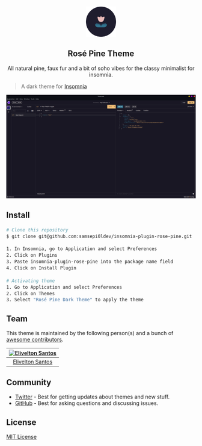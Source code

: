 <p align="center">
  <img src="./icon.png" width="80" />
  <h2 align="center">Rosé Pine Theme</h2>
</p>

<p align="center">All natural pine, faux fur and a bit of soho vibes for the classy minimalist for insomnia.</p>

> A dark theme for [Insomnia](http://insomnia.rest)

![Screenshot](./cover.png)

## Install

```bash
# Clone this repository
$ git clone git@github.com:samsepi0ldev/insomnia-plugin-rose-pine.git

1. In Insomnia, go to Application and select Preferences
2. Click on Plugins
3. Paste insomnia-plugin-rose-pine into the package name field
4. Click on Install Plugin

# Activating theme
1. Go to Application and select Preferences
2. Click on Themes
3. Select "Rosé Pine Dark Theme" to apply the theme
```

## Team

This theme is maintained by the following person(s) and a bunch of [awesome contributors](https://github.com/samsepi0ldev/insomnia-plugin-rose-pine/graphs/contributors).

| [![Elivelton Santos](https://avatars3.githubusercontent.com/u/101162293?v=5&s=70)](https://github.com/samsepi0ldev) |
| :---------------------------------------------------------------------------------------------------------------: |
|                                [Elivelton Santos](https://github.com/samsepi0ldev)                                 |

## Community

- [Twitter](https://twitter.com/rosepinetheme) - Best for getting updates about themes and new stuff.
- [GitHub](https://github.com/rose-pine/rose-pine-theme/discussions) - Best for asking questions and discussing issues.

## License

[MIT License](./LICENSE)